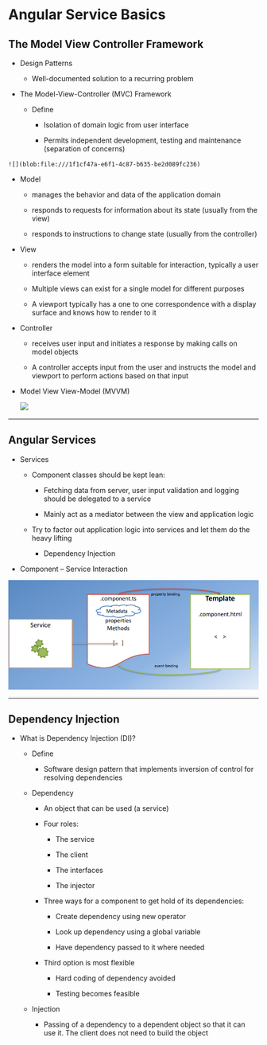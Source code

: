 # Angular Service Basics

## The Model View Controller Framework

* Design Patterns

  * Well-documented solution to a recurring problem

* The Model-View-Controller \(MVC\) Framework

  * Define

    * Isolation of domain logic from user interface

    * Permits independent development, testing and maintenance \(separation of concerns\)

```
![](blob:file:///1f1cf47a-e6f1-4c87-b635-be2d089fc236)
```

* Model

  * manages the behavior and data of the application domain

  * responds to requests for information about its state \(usually from the view\)

  * responds to instructions to change state \(usually from the controller\)

* View

  * renders the model into a form suitable for interaction, typically a user interface element

  * Multiple views can exist for a single model for different purposes

  * A viewport typically has a one to one correspondence with a display surface and knows how to render to it

* Controller

  * receives user input and initiates a response by making calls on model objects

  * A controller accepts input from the user and instructs the model and viewport to perform actions based on that input

* Model View View-Model \(MVVM\)

  ![](blob:file:///bca90ba5-bd5a-465f-92ae-47dcab653a12)

---

## Angular Services

* Services

  * Component classes should be kept lean:

    * Fetching data from server, user input validation and logging should be delegated to a service

    * Mainly act as a mediator between the view and application logic

  * Try to factor out application logic into services and let them do the heavy lifting

    * Dependency Injection

* Component – Service Interaction

![](/assets/L2W2_2Service.png)

---

## Dependency Injection

* What is Dependency Injection \(DI\)?

  * Define

    * Software design pattern that implements inversion of control for resolving dependencies 

  * Dependency

    * An object that can be used \(a service\)

    * Four roles:

      * The service

      * The client

      * The interfaces

      * The injector

    * Three ways for a component to get hold of its dependencies:

      * Create dependency using new operator

      * Look up dependency using a global variable

      * Have dependency passed to it where needed

    * Third option is most flexible

      * Hard coding of dependency avoided

      * Testing becomes feasible

  * Injection

    * Passing of a dependency to a dependent object so that it can use it. The client does not need to build the object



